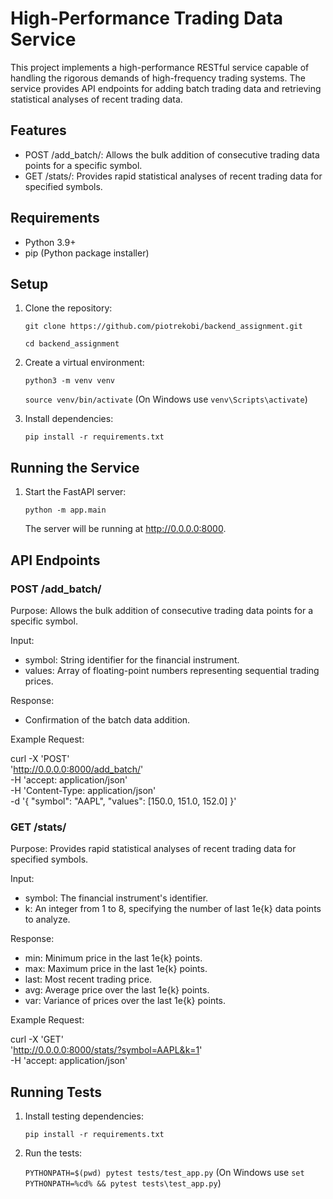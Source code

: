 # High-Performance Trading Data Service

This project implements a high-performance RESTful service capable of handling the rigorous demands of high-frequency trading systems. The service provides API endpoints for adding batch trading data and retrieving statistical analyses of recent trading data.

## Features

- POST /add_batch/: Allows the bulk addition of consecutive trading data points for a specific symbol.
- GET /stats/: Provides rapid statistical analyses of recent trading data for specified symbols.

## Requirements

- Python 3.9+
- pip (Python package installer)

## Setup

1. Clone the repository:

   `git clone https://github.com/piotrekobi/backend_assignment.git`

   `cd backend_assignment`

2. Create a virtual environment:

   `python3 -m venv venv`

   `source venv/bin/activate`  (On Windows use `venv\Scripts\activate`)

3. Install dependencies:

   `pip install -r requirements.txt`

## Running the Service

1. Start the FastAPI server:

   `python -m app.main`

   The server will be running at http://0.0.0.0:8000.

## API Endpoints

### POST /add_batch/

Purpose: Allows the bulk addition of consecutive trading data points for a specific symbol.

Input: 
- symbol: String identifier for the financial instrument.
- values: Array of floating-point numbers representing sequential trading prices.

Response: 
- Confirmation of the batch data addition.

Example Request:

curl -X 'POST' \
  'http://0.0.0.0:8000/add_batch/' \
  -H 'accept: application/json' \
  -H 'Content-Type: application/json' \
  -d '{
  "symbol": "AAPL",
  "values": [150.0, 151.0, 152.0]
}'

### GET /stats/

Purpose: Provides rapid statistical analyses of recent trading data for specified symbols.

Input:
- symbol: The financial instrument's identifier.
- k: An integer from 1 to 8, specifying the number of last 1e{k} data points to analyze.

Response:
- min: Minimum price in the last 1e{k} points.
- max: Maximum price in the last 1e{k} points.
- last: Most recent trading price.
- avg: Average price over the last 1e{k} points.
- var: Variance of prices over the last 1e{k} points.

Example Request:

curl -X 'GET' \
  'http://0.0.0.0:8000/stats/?symbol=AAPL&k=1' \
  -H 'accept: application/json'

## Running Tests

1. Install testing dependencies:

   `pip install -r requirements.txt`

2. Run the tests:

   `PYTHONPATH=$(pwd) pytest tests/test_app.py` (On Windows use `set PYTHONPATH=%cd% && pytest tests\test_app.py`)
